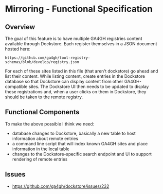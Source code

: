 # Mirroring - Functional Specification

## Overview

The goal of this feature is to have multiple GA4GH registries content available
through Dockstore.  Each register themselves in a JSON document hosted here:

    https://github.com/ga4gh/tool-registry-schemas/blob/develop/registry.json

For each of these sites listed in this file (that aren't dockstore) go ahead
and list their content.  While listing content, create entries in the Dockstore
database so that Dockstore can display content from other GA4GH-compatible
sites.  The Dockstore UI then needs to be updated to display these registrations
and, when a user clicks on them in Dockstore, they should be taken to the
remote registry.

## Functional Components

To make the above possible I think we need:

* database changes to Dockstore, basically a new table to host information about remote entries
* a command line script that will index known GA4GH sites and place information in the local table
* changes to the Dockstore-specific search endpoint and UI to support rendering of remote entries

## Issues

* https://github.com/ga4gh/dockstore/issues/232
